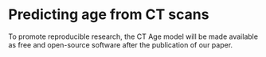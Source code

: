 # Predicting age from CT scans
To promote reproducible research, the CT Age model will be made available as free and open-source software after the publication of our paper.
